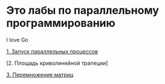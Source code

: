 # Это лабы по параллельному программированию

I love Go

[1. Запуск параллельных процессов](l1/README.md)

[2. Площадь криволинейной трапеции]

[3. Перемножение матриц](l3/README.md)

